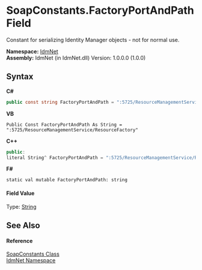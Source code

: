 # SoapConstants.FactoryPortAndPath Field
 

Constant for serializing Identity Manager objects - not for normal use.

**Namespace:**&nbsp;<a href="N_IdmNet">IdmNet</a><br />**Assembly:**&nbsp;IdmNet (in IdmNet.dll) Version: 1.0.0.0 (1.0.0)

## Syntax

**C#**<br />
``` C#
public const string FactoryPortAndPath = ":5725/ResourceManagementService/ResourceFactory"
```

**VB**<br />
``` VB
Public Const FactoryPortAndPath As String = ":5725/ResourceManagementService/ResourceFactory"
```

**C++**<br />
``` C++
public:
literal String^ FactoryPortAndPath = ":5725/ResourceManagementService/ResourceFactory"
```

**F#**<br />
``` F#
static val mutable FactoryPortAndPath: string
```


#### Field Value
Type: <a href="http://msdn2.microsoft.com/en-us/library/s1wwdcbf" target="_blank">String</a>

## See Also


#### Reference
<a href="T_IdmNet_SoapConstants">SoapConstants Class</a><br /><a href="N_IdmNet">IdmNet Namespace</a><br />